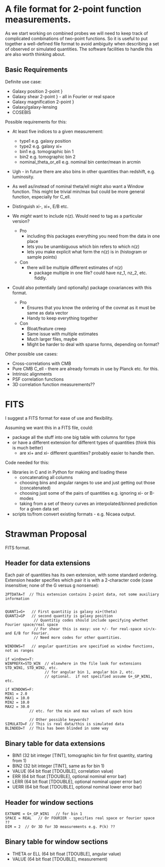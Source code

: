 A file format for 2-point function measurements.
================================================


As we start working on combined probes we will need to keep track of complicated combinations of two-point functions.  So it is useful to put together a well-defined file format to avoid ambiguity when describing a set of observed or simulated quantities.  The software facilities to handle this are also worth thinking about.


Basic Requirements
------------------

Definite use case:
- Galaxy position 2-point        }
- Galaxy shear 2-point           } - all in Fourier or real space
- Galaxy magnification 2-point   }
- Galaxy/galaxy-lensing
- COSEBIS


Possible requirements for this:

- At least five indices to a given measurement:
    - type1 e.g. galaxy position
    - type2 e.g. galaxy xi+
    - bin1 e.g. tomographic bin 1
    - bin2 e.g. tomographic bin 2
    - nominal_theta_or_ell e.g. nominal bin center/mean in arcmin

- Ugh - in future there are also bins in other quantities than redshift, e.g. luminosity.

- As well as/instead of nominal theta/ell might also want a Window function. This might be trivial min/max but could be more general function, especially for C_ell.

- Distinguish xi-, xi+, E/B etc.

- We *might* want to include n(z). Would need to tag as a particular version?
  - Pro
    - including this packages everything you need from the data in one place
    - lets you be unambiguous which bin refers to which n(z)
    - lets you make explicit what form the n(z) is in (histogram or sample points)
  - Con 
    - there will be multiple different estimates of n(z)
        - package multiple in one file? could have nz_1, nz_2, etc. fiddly.

- Could also potentially (and optionally) package covariances with this format.
    - Pro
        - Ensures that you know the ordering of the covmat as it must be same as data vector
        - Handy to keep everything together
    - Con
        - Bloat/feature creep
        - Same issue with multiple estimates
        - Much larger files, maybe
        - Might be harder to deal with sparse forms, depending on format?


Other possible use cases:
- Cross-correlations with CMB
- Pure CMB C_ell - there are already formats in use by Planck etc. for this.
- Intrinsic alignments
- PSF correlation functions
- 3D correlation function measurements??

# FITS


I suggest a FITS format for ease of use and flexibility.

Assuming we want this in a FITS file, could:
 - package all the stuff into one big table with columns for type
 - or have a different extension for different types of quantities (think this is much better)
    - are xi+ and xi- different quantities? probably easier to handle then.

Code needed for this:
 - libraries in C and in Python for making and loading these
    - concatenating all columns
    - choosing bins and angular ranges to use and just getting out those (concatenated)
    - choosing just some of the pairs of quantities e.g. ignoring xi- or B-modes
    - taking from a set of theory curves an interpolated/binned prediction for a given data set
 - scripts to/from convert existing formats - e.g. Nicaea output.

Strawman Proposal
=================

FITS format.

Header for data extensions
------------------------


Each pair of quantities has its own extension, with some standard ordering. Extension header specifies which pair it is with a 2-character code (case insensitive; none of the G versus g nonsense):

```
2PTDATA=T  // This extension contains 2-point data, not some auxiliary information


QUANT1=G+   // First quantitiy is galaxy xi+(theta)
QUANT2=GP   // second quantity is galaxy position
             // Quantitiy codes should include specifying whethet Fourier space/real space
             // For shear this is easy: use +/- for real-space xi+/x- and E/B for Fourier.
             // Need more codes for other quantities.

WINDOWS=T   // angular quantities are specified as window functions, not as ranges

if windows=T:
WINPREFX=STD_WIN  // elsewhere in the file look for extensions STD_WIN1, STD_WIN2, etc.
                  // for angular bin 1, angular bin 2, etc. 
                  // optional.  if not specified assume G+_GP_WIN1, etc.

if WINDOWS=F:
MIN1 = 2.0
MAX1 = 10.0
MIN2 = 10.0
MAX2 = 30.0 
           // etc. for the min and max values of each bins

           // Other possible keywords?
SIMULATD=F // This is real data/this is simulated data
BLINDED=T  // This has been blinded in some way
```


Binary table for data extensions
------------------------------


 - BIN1  (32 bit integer [TINT], tomographic bin for first quantity, starting from 1)
 - BIN2  (32 bit integer [TINT], same as for bin 1)
 - VALUE (64 bit float [TDOUBLE], correlation value)
 - ERR   (64 bit float [TDOUBLE], optional nominal error bar)
 - LERR  (64 bit float [TDOUBLE], optional nominal upper error bar)
 - UERR  (64 bit float [TDOUBLE], optional nominal lower error bar)


Header for window sections
--------------------------
```
EXTNAME = G+_GP_WIN1   // for bin 1
SPACE = REAL   // Or FOURIER - specifies real space or fourier space ??
DIM = 2  // Or 3D for 3D measurements e.g. P(k) ??
```
Binary table for window sections
--------------------------
- THETA or ELL (64 bit float [TDOUBLE], angular value)
- VALUE (64 bit float [TDOUBLE], measurement)
